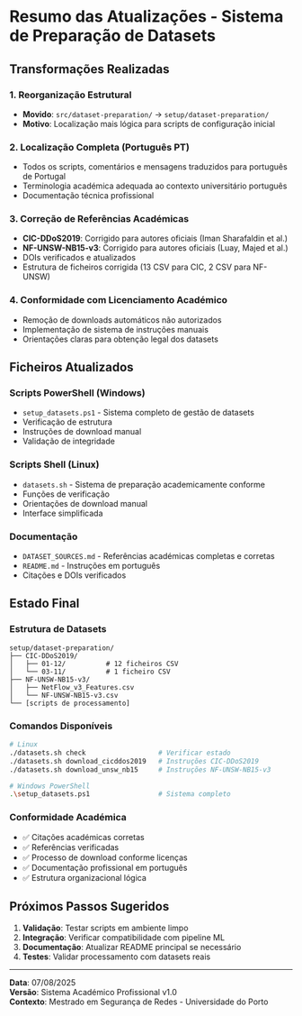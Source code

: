 # Resumo das Atualizações - Sistema de Preparação de Datasets

## Transformações Realizadas

### 1. Reorganização Estrutural
- **Movido**: `src/dataset-preparation/` → `setup/dataset-preparation/`
- **Motivo**: Localização mais lógica para scripts de configuração inicial

### 2. Localização Completa (Português PT)
- Todos os scripts, comentários e mensagens traduzidos para português de Portugal
- Terminologia académica adequada ao contexto universitário português
- Documentação técnica profissional

### 3. Correção de Referências Académicas
- **CIC-DDoS2019**: Corrigido para autores oficiais (Iman Sharafaldin et al.)
- **NF-UNSW-NB15-v3**: Corrigido para autores oficiais (Luay, Majed et al.)
- DOIs verificados e atualizados
- Estrutura de ficheiros corrigida (13 CSV para CIC, 2 CSV para NF-UNSW)

### 4. Conformidade com Licenciamento Académico
- Remoção de downloads automáticos não autorizados
- Implementação de sistema de instruções manuais
- Orientações claras para obtenção legal dos datasets

## Ficheiros Atualizados

### Scripts PowerShell (Windows)
- `setup_datasets.ps1` - Sistema completo de gestão de datasets
- Verificação de estrutura
- Instruções de download manual
- Validação de integridade

### Scripts Shell (Linux)
- `datasets.sh` - Sistema de preparação academicamente conforme
- Funções de verificação
- Orientações de download manual
- Interface simplificada

### Documentação
- `DATASET_SOURCES.md` - Referências académicas completas e corretas
- `README.md` - Instruções em português
- Citações e DOIs verificados

## Estado Final

### Estrutura de Datasets
```
setup/dataset-preparation/
├── CIC-DDoS2019/
│   ├── 01-12/          # 12 ficheiros CSV
│   └── 03-11/          # 1 ficheiro CSV
├── NF-UNSW-NB15-v3/
│   ├── NetFlow_v3_Features.csv
│   └── NF-UNSW-NB15-v3.csv
└── [scripts de processamento]
```

### Comandos Disponíveis
```bash
# Linux
./datasets.sh check                  # Verificar estado
./datasets.sh download_cicddos2019   # Instruções CIC-DDoS2019
./datasets.sh download_unsw_nb15     # Instruções NF-UNSW-NB15-v3

# Windows PowerShell
.\setup_datasets.ps1                 # Sistema completo
```

### Conformidade Académica
- ✅ Citações académicas corretas
- ✅ Referências verificadas
- ✅ Processo de download conforme licenças
- ✅ Documentação profissional em português
- ✅ Estrutura organizacional lógica

## Próximos Passos Sugeridos

1. **Validação**: Testar scripts em ambiente limpo
2. **Integração**: Verificar compatibilidade com pipeline ML
3. **Documentação**: Atualizar README principal se necessário
4. **Testes**: Validar processamento com datasets reais

---
**Data**: 07/08/2025  
**Versão**: Sistema Académico Profissional v1.0  
**Contexto**: Mestrado em Segurança de Redes - Universidade do Porto
